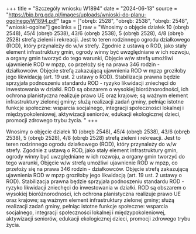 +++
title = "Szczegóły wniosku W1894"
date = "2024-06-13"
source = "https://bip.brg.gda.pl/images/uploads/wnioski-do-planu-ogolnego/W1894.pdf"
tags = ["obręb: 2528", "obręb: 2538", "obręb: 2548", "wnioski-ogolne"]
geolinks = []
raw = "Wnosimy o objęcie działek 10 (obręb 2548), 45/4 (obręb 2538), 43/6 (obręb 2538), 5 (obręb 2528), 4/8 (obręb 2528) strefą zieleni i rekreacji. Jest to teren rodzinnego ogrodu działkowego (ROD), który przynależy do w/w strefy. Zgodnie z ustawą o ROD, jako stały element infrastruktury gmin, ogrody winny być uwzględniane w ich rozwoju, a organy gmin tworzyć do tego warunki, Objęcie w/w strefą umożliwi ujawnienie ROD w mpzp, co przełoży się na prawa 346 rodzin - działkowców. Objęcie strefą zakazującą ujawnienia ROD w mpzp groziłoby jego likwidacją (art. 19 ust. 2 ustawy o ROD). Stabilizacja prawna będzie sprzyjała podnoszeniu standardu ROD - ryzyko likwidacji zniechęci do inwestowania w działki. ROD są obszarem o wysokiej bioróżnorodności, ich ochrona planistyczna realizuje prawo UE oraz krajowe; są ważnym element infrastruktury zielonej gminy; służą realizacji zadań gminy, pełniąc istotne funkcje społeczne: wsparcia socjalnego, integracji społeczności lokalnej i międzypokoleniowej, aktywizacji seniorów, edukacji ekologicznej dzieci, promocji zdrowego trybu życia. "
+++

Wnosimy o objęcie działek 10 (obręb 2548), 45/4 (obręb 2538), 43/6 (obręb 2538), 5 (obręb 2528),
4/8 (obręb 2528) strefą zieleni i rekreacji. Jest to teren rodzinnego ogrodu działkowego (ROD), który przynależy
do w/w strefy. Zgodnie z ustawą o ROD, jako stały element infrastruktury gmin, ogrody winny być uwzględniane w
ich rozwoju, a organy gmin tworzyć do tego warunki, Objęcie w/w strefą umożliwi ujawnienie ROD w mpzp, co
przełoży się na prawa 346 rodzin - działkowców. Objęcie strefą zakazującą ujawnienia ROD w mpzp groziłoby
jego likwidacją (art. 19 ust. 2 ustawy o ROD). Stabilizacja prawna będzie sprzyjała podnoszeniu standardu ROD -
ryzyko likwidacji zniechęci do inwestowania w działki. ROD są obszarem o wysokiej bioróżnorodności, ich ochrona
planistyczna realizuje prawo UE oraz krajowe; są ważnym element infrastruktury zielonej gminy; służą realizacji
zadań gminy, pełniąc istotne funkcje społeczne: wsparcia socjalnego, integracji społeczności lokalnej i
międzypokoleniowej, aktywizacji seniorów, edukacji ekologicznej dzieci, promocji zdrowego trybu życia.



